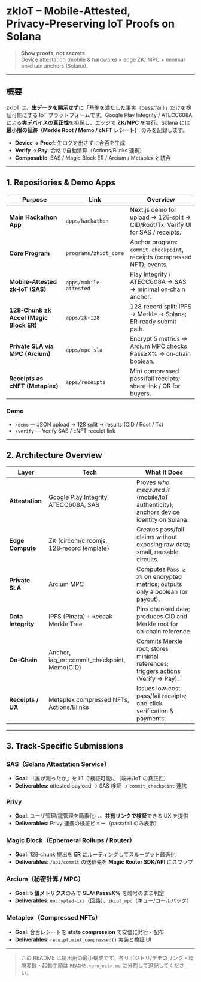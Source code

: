 # zkIoT – Mobile‑Attested, Privacy‑Preserving IoT Proofs on Solana

> **Show proofs, not secrets.**  
> Device attestation (mobile & hardware) × edge ZK/ MPC × minimal on‑chain anchors (Solana).

---

## 概要
zkIoT は、**生データを開示せず**に「基準を満たした事実（pass/fail）」だけを検証可能にする IoT プラットフォームです。Google Play Integrity / ATECC608A による**実デバイスの真正性**を担保し、エッジで **ZK/MPC** を実行。Solana には **最小限の証跡（Merkle Root / Memo / cNFT レシート）** のみを記録します。

- **Device → Proof**: 生ログを出さずに合否を生成
- **Verify → Pay**: 合格で自動清算（Actions/Blinks 連携）
- **Composable**: SAS / Magic Block ER / Arcium / Metaplex と統合

---

## 1. Repositories & Demo Apps

| Purpose | Link | Overview |
|---|---|---|
| **Main Hackathon App** | `apps/hackathon` | Next.js demo for upload → 128‑split → CID/Root/Tx; Verify UI for SAS / receipts. |
| **Core Program** | `programs/zkiot_core` | Anchor program: `commit_checkpoint`, receipts (compressed NFT), events. |
| **Mobile‑Attested zk‑IoT (SAS)** | `apps/mobile-attested` | Play Integrity / ATECC608A → SAS → minimal on‑chain anchor. |
| **128‑Chunk zk Accel (Magic Block ER)** | `apps/zk-128` | 128‑record split; IPFS → Merkle → Solana; ER‑ready submit path. |
| **Private SLA via MPC (Arcium)** | `apps/mpc-sla` | Encrypt 5 metrics → Arcium MPC checks Pass≥X% → on‑chain boolean. |
| **Receipts as cNFT (Metaplex)** | `apps/receipts` | Mint compressed pass/fail receipts; share link / QR for buyers. |

### Demo
- `/demo` — JSON upload → 128 split → results (CID / Root / Tx)
- `/verify` — Verify SAS / cNFT receipt link

---

## 2. Architecture Overview

| Layer | Tech | What It Does |
|---|---|---|
| **Attestation** | Google Play Integrity, ATECC608A, SAS | Proves *who measured it* (mobile/IoT authenticity); anchors device identity on Solana. |
| **Edge Compute** | ZK (circom/circomjs, 128‑record template) | Creates pass/fail claims without exposing raw data; small, reusable circuits. |
| **Private SLA** | Arcium MPC | Computes `Pass ≥ X%` on encrypted metrics; outputs only a boolean (or payout). |
| **Data Integrity** | IPFS (Pinata) + keccak Merkle Tree | Pins chunked data; produces CID and Merkle root for on‑chain reference. |
| **On‑Chain** | Anchor, iaq_er::commit_checkpoint, Memo(CID) | Commits Merkle root; stores minimal references; triggers actions (Verify → Pay). |
| **Receipts / UX** | Metaplex compressed NFTs, Actions/Blinks | Issues low‑cost pass/fail receipts; one‑click verification & payments. |

---

## 3. Track‑Specific Submissions

### SAS（Solana Attestation Service）
- **Goal**: 「誰が測ったか」を L1 で検証可能に（端末/IoT の真正性）
- **Deliverables**: attested payload → SAS 検証 → `commit_checkpoint` 連携

### Privy
- **Goal**: ユーザ管理/鍵管理を簡素化し、**共有リンクで検証**できる UX を提供
- **Deliverables**: Privy 連携の検証ビュー（pass/fail のみ表示）

### Magic Block（Ephemeral Rollups / Router）
- **Goal**: 128‑chunk 提出を **ER** にルーティングしてスループット最適化
- **Deliverables**: `/api/commit` の送信先を **Magic Router SDK/API** にスワップ

### Arcium（秘密計算 / MPC）
- **Goal**: **5 値メトリクス**のみで **SLA: Pass≥X%** を暗号のまま判定
- **Deliverables**: `encrypted-ixs`（回路）、`zkiot_mpc`（キュー/コールバック）

### Metaplex（Compressed NFTs）
- **Goal**: 合否レシートを **state compression** で安価に発行・配布
- **Deliverables**: `receipt.mint_compressed()` 実装と検証 UI

---

> この README は提出用の最小構成です。各リポジトリ/デモのリンク・環境変数・起動手順は `README.<project>.md` に分割して追記してください。

